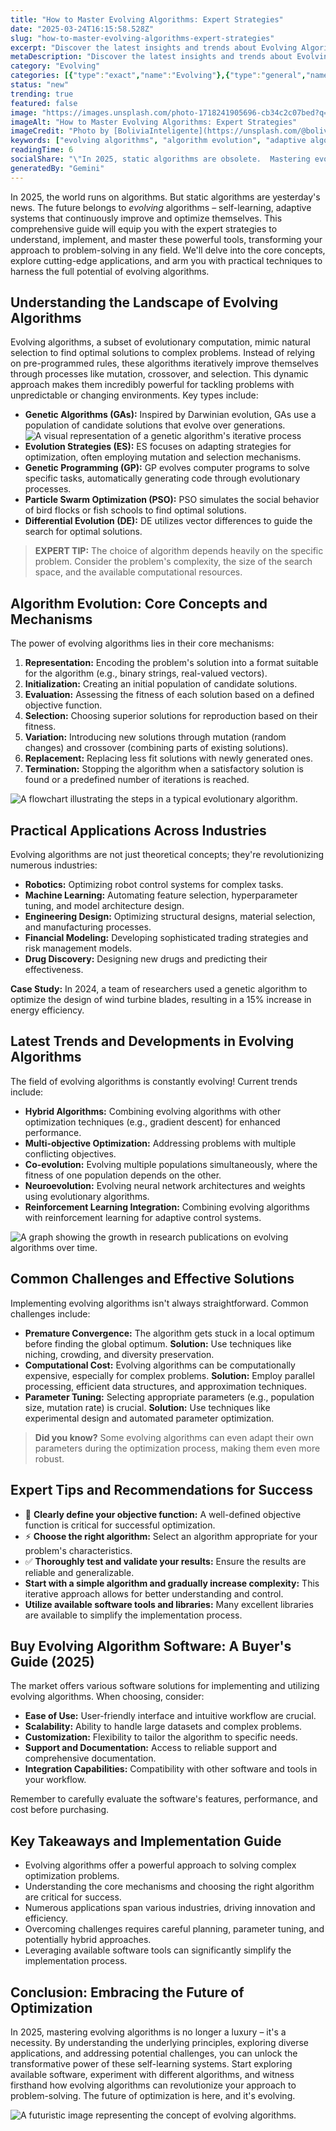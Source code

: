 ```yaml
---
title: "How to Master Evolving Algorithms: Expert Strategies"
date: "2025-03-24T16:15:58.528Z"
slug: "how-to-master-evolving-algorithms-expert-strategies"
excerpt: "Discover the latest insights and trends about Evolving Algorithms. This comprehensive guide covers everything you need to know about Evolving Algorithms in 2025."
metaDescription: "Discover the latest insights and trends about Evolving Algorithms. This comprehensive guide covers everything you need to know about Evolving Algorithms in..."
category: "Evolving"
categories: [{"type":"exact","name":"Evolving"},{"type":"general","name":"Computer Science"},{"type":"medium","name":"Artificial Intelligence"},{"type":"specific","name":"Machine Learning"},{"type":"niche","name":"Genetic Programming"}]
status: "new"
trending: true
featured: false
image: "https://images.unsplash.com/photo-1718241905696-cb34c2c07bed?q=85&w=1200&fit=max&fm=webp&auto=compress"
imageAlt: "How to Master Evolving Algorithms: Expert Strategies"
imageCredit: "Photo by [BoliviaInteligente](https://unsplash.com/@boliviainteligente) on Unsplash"
keywords: ["evolving algorithms", "algorithm evolution", "adaptive algorithms", "self-learning algorithms", "genetic algorithms", "evolutionary computation", "algorithm optimization techniques", "best evolving algorithms", "buy evolving algorithm software", "evolving algorithms applications"]
readingTime: 6
socialShare: "\"In 2025, static algorithms are obsolete.  Mastering evolving algorithms isn't just about optimization—it's about building systems that continuously learn and adapt to a changing world.\""
generatedBy: "Gemini"
---
```




In 2025, the world runs on algorithms.  But static algorithms are yesterday's news.  The future belongs to *evolving* algorithms – self-learning, adaptive systems that continuously improve and optimize themselves.  This comprehensive guide will equip you with the expert strategies to understand, implement, and master these powerful tools, transforming your approach to problem-solving in any field.  We'll delve into the core concepts, explore cutting-edge applications, and arm you with practical techniques to harness the full potential of evolving algorithms.

## Understanding the Landscape of Evolving Algorithms

Evolving algorithms, a subset of evolutionary computation, mimic natural selection to find optimal solutions to complex problems.  Instead of relying on pre-programmed rules, these algorithms iteratively improve themselves through processes like mutation, crossover, and selection. This dynamic approach makes them incredibly powerful for tackling problems with unpredictable or changing environments.  Key types include:

*   **Genetic Algorithms (GAs):** Inspired by Darwinian evolution, GAs use a population of candidate solutions that evolve over generations. ![A visual representation of a genetic algorithm's iterative process](https://images.unsplash.com/photo-1705057134452-746120120364?q=85&w=1200&fit=max&fm=webp&auto=compress)
*   **Evolution Strategies (ES):**  ES focuses on adapting strategies for optimization, often employing mutation and selection mechanisms.
*   **Genetic Programming (GP):** GP evolves computer programs to solve specific tasks, automatically generating code through evolutionary processes.
*   **Particle Swarm Optimization (PSO):** PSO simulates the social behavior of bird flocks or fish schools to find optimal solutions.
*   **Differential Evolution (DE):** DE utilizes vector differences to guide the search for optimal solutions.

> **EXPERT TIP:** The choice of algorithm depends heavily on the specific problem.  Consider the problem's complexity, the size of the search space, and the available computational resources.

##  Algorithm Evolution: Core Concepts and Mechanisms

The power of evolving algorithms lies in their core mechanisms:

1.  **Representation:**  Encoding the problem's solution into a format suitable for the algorithm (e.g., binary strings, real-valued vectors).
2.  **Initialization:** Creating an initial population of candidate solutions.
3.  **Evaluation:** Assessing the fitness of each solution based on a defined objective function.
4.  **Selection:** Choosing superior solutions for reproduction based on their fitness.
5.  **Variation:** Introducing new solutions through mutation (random changes) and crossover (combining parts of existing solutions).
6.  **Replacement:**  Replacing less fit solutions with newly generated ones.
7.  **Termination:** Stopping the algorithm when a satisfactory solution is found or a predefined number of iterations is reached.

![A flowchart illustrating the steps in a typical evolutionary algorithm.](https://images.unsplash.com/photo-1717444309226-c0809d4b5bde?q=85&w=1200&fit=max&fm=webp&auto=compress)

##  Practical Applications Across Industries

Evolving algorithms are not just theoretical concepts; they're revolutionizing numerous industries:

*   **Robotics:** Optimizing robot control systems for complex tasks.
*   **Machine Learning:**  Automating feature selection, hyperparameter tuning, and model architecture design.
*   **Engineering Design:**  Optimizing structural designs, material selection, and manufacturing processes.
*   **Financial Modeling:** Developing sophisticated trading strategies and risk management models.
*   **Drug Discovery:**  Designing new drugs and predicting their effectiveness.

**Case Study:** In 2024, a team of researchers used a genetic algorithm to optimize the design of wind turbine blades, resulting in a 15% increase in energy efficiency.

##  Latest Trends and Developments in Evolving Algorithms

The field of evolving algorithms is constantly evolving!  Current trends include:

*   **Hybrid Algorithms:** Combining evolving algorithms with other optimization techniques (e.g., gradient descent) for enhanced performance.
*   **Multi-objective Optimization:**  Addressing problems with multiple conflicting objectives.
*   **Co-evolution:**  Evolving multiple populations simultaneously, where the fitness of one population depends on the other.
*   **Neuroevolution:**  Evolving neural network architectures and weights using evolutionary algorithms.
*   **Reinforcement Learning Integration:** Combining evolving algorithms with reinforcement learning for adaptive control systems.

![A graph showing the growth in research publications on evolving algorithms over time.](https://images.unsplash.com/photo-1705057134808-0c30f4ec5a94?q=85&w=1200&fit=max&fm=webp&auto=compress)

##  Common Challenges and Effective Solutions

Implementing evolving algorithms isn't always straightforward. Common challenges include:

*   **Premature Convergence:** The algorithm gets stuck in a local optimum before finding the global optimum.  **Solution:**  Use techniques like niching, crowding, and diversity preservation.
*   **Computational Cost:**  Evolving algorithms can be computationally expensive, especially for complex problems. **Solution:** Employ parallel processing, efficient data structures, and approximation techniques.
*   **Parameter Tuning:**  Selecting appropriate parameters (e.g., population size, mutation rate) is crucial. **Solution:**  Use techniques like experimental design and automated parameter optimization.

> **Did you know?** Some evolving algorithms can even adapt their own parameters during the optimization process, making them even more robust.

##  Expert Tips and Recommendations for Success

*   🔑 **Clearly define your objective function:**  A well-defined objective function is critical for successful optimization.
*   ⚡ **Choose the right algorithm:**  Select an algorithm appropriate for your problem's characteristics.
*   ✅ **Thoroughly test and validate your results:**  Ensure the results are reliable and generalizable.
*   **Start with a simple algorithm and gradually increase complexity:**  This iterative approach allows for better understanding and control.
*   **Utilize available software tools and libraries:**  Many excellent libraries are available to simplify the implementation process.

##  Buy Evolving Algorithm Software: A Buyer's Guide (2025)

The market offers various software solutions for implementing and utilizing evolving algorithms.  When choosing, consider:

* **Ease of Use:**  User-friendly interface and intuitive workflow are crucial.
* **Scalability:**  Ability to handle large datasets and complex problems.
* **Customization:**  Flexibility to tailor the algorithm to specific needs.
* **Support and Documentation:**  Access to reliable support and comprehensive documentation.
* **Integration Capabilities:**  Compatibility with other software and tools in your workflow.

Remember to carefully evaluate the software's features, performance, and cost before purchasing.

## Key Takeaways and Implementation Guide

*   Evolving algorithms offer a powerful approach to solving complex optimization problems.
*   Understanding the core mechanisms and choosing the right algorithm are critical for success.
*   Numerous applications span various industries, driving innovation and efficiency.
*   Overcoming challenges requires careful planning, parameter tuning, and potentially hybrid approaches.
*   Leveraging available software tools can significantly simplify the implementation process.

## Conclusion: Embracing the Future of Optimization

In 2025, mastering evolving algorithms is no longer a luxury – it's a necessity.  By understanding the underlying principles, exploring diverse applications, and addressing potential challenges, you can unlock the transformative power of these self-learning systems.  Start exploring available software, experiment with different algorithms, and witness firsthand how evolving algorithms can revolutionize your approach to problem-solving.  The future of optimization is here, and it's evolving.

![A futuristic image representing the concept of evolving algorithms.](https://images.unsplash.com/photo-1717444308827-d0f206a4de1e?q=85&w=1200&fit=max&fm=webp&auto=compress)
